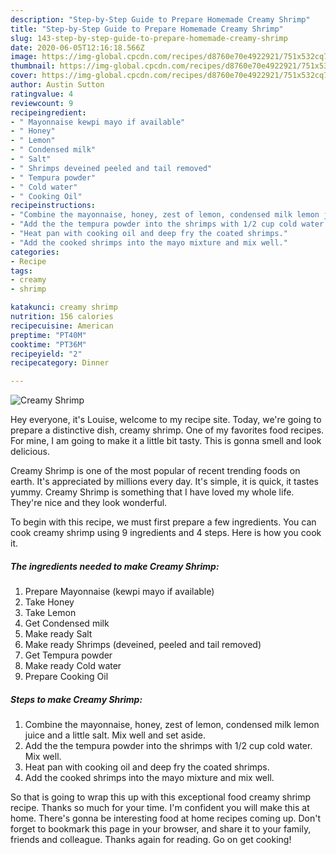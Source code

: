 ```yaml
---
description: "Step-by-Step Guide to Prepare Homemade Creamy Shrimp"
title: "Step-by-Step Guide to Prepare Homemade Creamy Shrimp"
slug: 143-step-by-step-guide-to-prepare-homemade-creamy-shrimp
date: 2020-06-05T12:16:18.566Z
image: https://img-global.cpcdn.com/recipes/d8760e70e4922921/751x532cq70/creamy-shrimp-recipe-main-photo.jpg
thumbnail: https://img-global.cpcdn.com/recipes/d8760e70e4922921/751x532cq70/creamy-shrimp-recipe-main-photo.jpg
cover: https://img-global.cpcdn.com/recipes/d8760e70e4922921/751x532cq70/creamy-shrimp-recipe-main-photo.jpg
author: Austin Sutton
ratingvalue: 4
reviewcount: 9
recipeingredient:
- " Mayonnaise kewpi mayo if available"
- " Honey"
- " Lemon"
- " Condensed milk"
- " Salt"
- " Shrimps deveined peeled and tail removed"
- " Tempura powder"
- " Cold water"
- " Cooking Oil"
recipeinstructions:
- "Combine the mayonnaise, honey, zest of lemon, condensed milk lemon juice and a little salt. Mix well and set aside."
- "Add the the tempura powder into the shrimps with 1/2 cup cold water. Mix well."
- "Heat pan with cooking oil and deep fry the coated shrimps."
- "Add the cooked shrimps into the mayo mixture and mix well."
categories:
- Recipe
tags:
- creamy
- shrimp

katakunci: creamy shrimp 
nutrition: 156 calories
recipecuisine: American
preptime: "PT40M"
cooktime: "PT36M"
recipeyield: "2"
recipecategory: Dinner

---
```



![Creamy Shrimp](https://img-global.cpcdn.com/recipes/d8760e70e4922921/751x532cq70/creamy-shrimp-recipe-main-photo.jpg)

Hey everyone, it's Louise, welcome to my recipe site. Today, we're going to prepare a distinctive dish, creamy shrimp. One of my favorites food recipes. For mine, I am going to make it a little bit tasty. This is gonna smell and look delicious.

Creamy Shrimp is one of the most popular of recent trending foods on earth. It's appreciated by millions every day. It's simple, it is quick, it tastes yummy. Creamy Shrimp is something that I have loved my whole life. They're nice and they look wonderful.




To begin with this recipe, we must first prepare a few ingredients. You can cook creamy shrimp using 9 ingredients and 4 steps. Here is how you cook it.

<!--inarticleads1-->

##### The ingredients needed to make Creamy Shrimp:

1. Prepare  Mayonnaise (kewpi mayo if available)
1. Take  Honey
1. Take  Lemon
1. Get  Condensed milk
1. Make ready  Salt
1. Make ready  Shrimps (deveined, peeled and tail removed)
1. Get  Tempura powder
1. Make ready  Cold water
1. Prepare  Cooking Oil




<!--inarticleads2-->

##### Steps to make Creamy Shrimp:

1. Combine the mayonnaise, honey, zest of lemon, condensed milk lemon juice and a little salt. Mix well and set aside.
1. Add the the tempura powder into the shrimps with 1/2 cup cold water. Mix well.
1. Heat pan with cooking oil and deep fry the coated shrimps.
1. Add the cooked shrimps into the mayo mixture and mix well.




So that is going to wrap this up with this exceptional food creamy shrimp recipe. Thanks so much for your time. I'm confident you will make this at home. There's gonna be interesting food at home recipes coming up. Don't forget to bookmark this page in your browser, and share it to your family, friends and colleague. Thanks again for reading. Go on get cooking!
